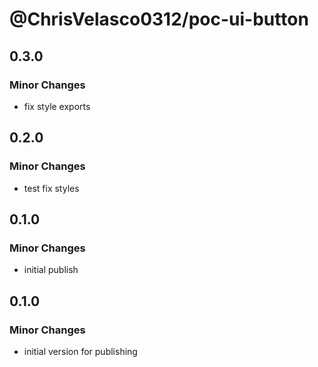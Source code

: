 # @ChrisVelasco0312/poc-ui-button

## 0.3.0

### Minor Changes

- fix style exports

## 0.2.0

### Minor Changes

- test fix styles

## 0.1.0

### Minor Changes

- initial publish

## 0.1.0

### Minor Changes

- initial version for publishing
